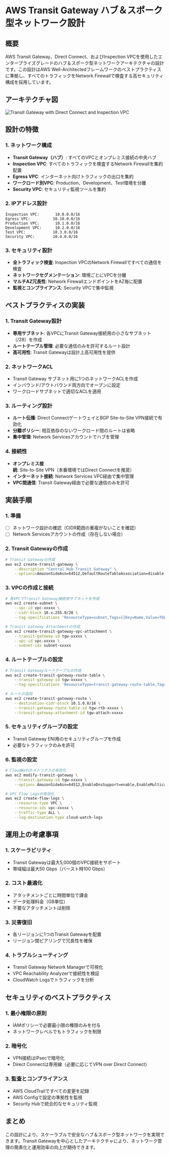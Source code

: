 # AWS Transit Gateway ハブ＆スポーク型ネットワーク設計

## 概要
AWS Transit Gateway、Direct Connect、およびInspection VPCを使用したエンタープライズグレードのハブ＆スポーク型ネットワークアーキテクチャの設計です。この設計はAWS Well-Architectedフレームワークのベストプラクティスに準拠し、すべてのトラフィックをNetwork Firewallで検査する高セキュリティ構成を採用しています。

## アーキテクチャ図
![Transit Gateway with Direct Connect and Inspection VPC](generated-diagrams/transit-gateway-dx-inspection.png.png)

## 設計の特徴

### 1. ネットワーク構成
- **Transit Gateway（ハブ）**: すべてのVPCとオンプレミス接続の中央ハブ
- **Inspection VPC**: すべてのトラフィックを検査するNetwork Firewallを集約配置
- **Egress VPC**: インターネット向けトラフィックの出口を集約
- **ワークロード別VPC**: Production、Development、Test環境を分離
- **Security VPC**: セキュリティ監視ツールを集約

### 2. IPアドレス設計
```
Inspection VPC:       10.0.0.0/16
Egress VPC:          10.10.0.0/16
Production VPC:       10.1.0.0/16
Development VPC:      10.2.0.0/16
Test VPC:            10.3.0.0/16
Security VPC:        10.4.0.0/16
```

### 3. セキュリティ設計
- **全トラフィック検査**: Inspection VPCのNetwork Firewallですべての通信を検査
- **ネットワークセグメンテーション**: 環境ごとにVPCを分離
- **マルチAZ冗長性**: Network FirewallエンドポイントをAZ毎に配置
- **監視とコンプライアンス**: Security VPCで集中監視

## ベストプラクティスの実装

### 1. Transit Gateway設計
- **専用サブネット**: 各VPCにTransit Gateway接続用の小さなサブネット（/28）を作成
- **ルートテーブル管理**: 必要な通信のみを許可するルート設計
- **高可用性**: Transit Gatewayは設計上高可用性を提供

### 2. ネットワークACL
- Transit Gateway サブネット用に1つのネットワークACLを作成
- インバウンド/アウトバウンド両方向でオープンに設定
- ワークロードサブネットで適切なACLを適用

### 3. ルーティング設計
- **ルート伝播**: Direct ConnectゲートウェイとBGP Site-to-Site VPN接続で有効化
- **分離ポリシー**: 相互依存のないワークロード間のルートは省略
- **集中管理**: Network Servicesアカウントでハブを管理

### 4. 接続性
- **オンプレミス接続**: Site-to-Site VPN（本番環境ではDirect Connectを推奨）
- **インターネット接続**: Network Services VPC経由で集中管理
- **VPC間通信**: Transit Gateway経由で必要な通信のみを許可

## 実装手順

### 1. 準備
- [ ] ネットワーク設計の確認（CIDR範囲の重複がないことを確認）
- [ ] Network Servicesアカウントの作成（存在しない場合）

### 2. Transit Gatewayの作成
```bash
# Transit Gatewayの作成
aws ec2 create-transit-gateway \
    --description "Central Hub Transit Gateway" \
    --options=AmazonSideAsn=64512,DefaultRouteTableAssociation=disable,DefaultRouteTablePropagation=disable
```

### 3. VPCの作成と接続
```bash
# 各VPCでTransit Gateway接続用サブネットを作成
aws ec2 create-subnet \
    --vpc-id vpc-xxxxx \
    --cidr-block 10.x.255.0/28 \
    --tag-specifications 'ResourceType=subnet,Tags=[{Key=Name,Value=TGW-Subnet}]'

# Transit Gateway Attachmentの作成
aws ec2 create-transit-gateway-vpc-attachment \
    --transit-gateway-id tgw-xxxxx \
    --vpc-id vpc-xxxxx \
    --subnet-ids subnet-xxxxx
```

### 4. ルートテーブルの設定
```bash
# Transit Gatewayルートテーブルの作成
aws ec2 create-transit-gateway-route-table \
    --transit-gateway-id tgw-xxxxx \
    --tag-specifications 'ResourceType=transit-gateway-route-table,Tags=[{Key=Name,Value=Main-Route-Table}]'

# ルートの追加
aws ec2 create-transit-gateway-route \
    --destination-cidr-block 10.1.0.0/16 \
    --transit-gateway-route-table-id tgw-rtb-xxxxx \
    --transit-gateway-attachment-id tgw-attach-xxxxx
```

### 5. セキュリティグループの設定
- Transit Gateway ENI用のセキュリティグループを作成
- 必要なトラフィックのみを許可

### 6. 監視の設定
```bash
# CloudWatchメトリクスの有効化
aws ec2 modify-transit-gateway \
    --transit-gateway-id tgw-xxxxx \
    --options AmazonSideAsn=64512,EnableDnsSupport=enable,EnableMulticast=disable

# VPC Flow Logsの有効化
aws ec2 create-flow-logs \
    --resource-type VPC \
    --resource-ids vpc-xxxxx \
    --traffic-type ALL \
    --log-destination-type cloud-watch-logs
```

## 運用上の考慮事項

### 1. スケーラビリティ
- Transit Gatewayは最大5,000個のVPC接続をサポート
- 帯域幅は最大50 Gbps（バースト時100 Gbps）

### 2. コスト最適化
- アタッチメントごとに時間単位で課金
- データ処理料金（GB単位）
- 不要なアタッチメントは削除

### 3. 災害復旧
- 各リージョンに1つのTransit Gatewayを配置
- リージョン間ピアリングで冗長性を確保

### 4. トラブルシューティング
- Transit Gateway Network Managerで可視化
- VPC Reachability Analyzerで接続性を検証
- CloudWatch Logsでトラフィックを分析

## セキュリティのベストプラクティス

### 1. 最小権限の原則
- IAMポリシーで必要最小限の権限のみを付与
- ネットワークレベルでもトラフィックを制限

### 2. 暗号化
- VPN接続はIPsecで暗号化
- Direct Connectは専用線（必要に応じてVPN over Direct Connect）

### 3. 監査とコンプライアンス
- AWS CloudTrailですべての変更を記録
- AWS Configで設定の準拠性を監視
- Security Hubで統合的なセキュリティ監視

## まとめ
この設計により、スケーラブルで安全なハブ＆スポーク型ネットワークを実現できます。Transit Gatewayを中心としたアーキテクチャにより、ネットワーク管理の簡素化と運用効率の向上が期待できます。